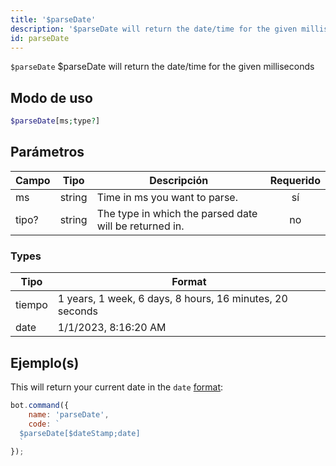 ```yaml
---
title: '$parseDate'
description: '$parseDate will return the date/time for the given milliseconds'
id: parseDate
---
```


`$parseDate` $parseDate will return the date/time for the given milliseconds

## Modo de uso

```php
$parseDate[ms;type?]
```

## Parámetros

| Campo | Tipo   | Descripción                                            | Requerido |
| ----- | ------ | ------------------------------------------------------ |:---------:|
| ms    | string | Time in ms you want to parse.                          |    sí     |
| tipo? | string | The type in which the parsed date will be returned in. |    no     |

### Types

| Tipo   | Format                                                   |
| ------ | -------------------------------------------------------- |
| tiempo | 1 years, 1 week, 6 days, 8 hours, 16 minutes, 20 seconds |
| date   | 1/1/2023, 8:16:20 AM                                     |

## Ejemplo(s)

This will return your current date in the `date` [format](#types):

```javascript
bot.command({
    name: 'parseDate',
    code: `
  $parseDate[$dateStamp;date]
  `
});
```
